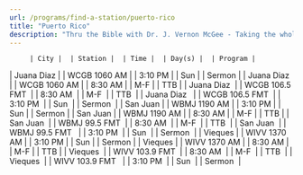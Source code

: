 ```yaml
---
url: /programs/find-a-station/puerto-rico
title: "Puerto Rico"
description: "Thru the Bible with Dr. J. Vernon McGee - Taking the whole Word to the whole world"
---
```





         | City |  | Station |  | Time |  | Day(s) |  | Program |
| Juana Diaz |  | WCGB 1060 AM |  | 3:10 PM |  | Sun |  | Sermon |
| Juana Diaz |  | WCGB 1060 AM |  | 8:30 AM |  | M-F |  | TTB |
| Juana Diaz  |  | WCGB 106.5 FMT  |  | 8:30 AM  |  | M-F  |  | TTB  |
| Juana Diaz   |  | WCGB 106.5 FMT  |  | 3:10 PM  |  | Sun  |  | Sermon  |
| San Juan |  | WBMJ 1190 AM |  | 3:10 PM |  | Sun |  | Sermon |
| San Juan |  | WBMJ 1190 AM |  | 8:30 AM |  | M-F |  | TTB |
| San Juan  |  | WBMJ 99.5 FMT  |  | 8:30 AM  |  | M-F  |  | TTB  |
| San Juan  |  | WBMJ 99.5 FMT   |  | 3:10 PM  |  | Sun  |  | Sermon  |
| Vieques |  | WIVV 1370 AM |  | 3:10 PM |  | Sun |  | Sermon |
| Vieques |  | WIVV 1370 AM |  | 8:30 AM |  | M-F |  | TTB |
| Vieques  |  | WIVV 103.9 FMT  |  | 8:30 AM  |  | M-F  |  | TTB  |
| Vieques  |  | WIVV 103.9 FMT   |  | 3:10 PM  |  | Sun  |  | Sermon  |

  





